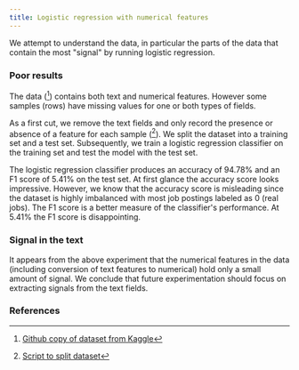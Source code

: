 ```yaml
---
title: Logistic regression with numerical features
---
```

We attempt to understand the data, in particular the parts of the data that contain the most "signal" by running logistic regression.

### Poor results
The data ([^data1]) contains both text and numerical features. However some samples (rows) have missing values for one or both types of fields.

As a first cut, we remove the text fields and only record the presence or absence of a feature for each sample ([^script1]). We split the dataset into a training set and a test set. Subsequently, we train a logistic regression classifier on the training set and test the model with the test set.

The logistic regression classifier produces an accuracy of 94.78% and an F1 score of 5.41% on the test set. At first glance the accuracy score looks impressive. However, we know that the accuracy score is misleading since the dataset is highly imbalanced with most job postings labeled as 0 (real jobs). The F1 score is a better measure of the classifier's performance. At 5.41% the F1 score is disappointing.

### Signal in the text
It appears from the above experiment that the numerical features in the data (including conversion of text features to numerical) hold only a small amount of signal. We conclude that future experimentation should focus on extracting signals from the text fields.

### References
[^data1]: [Github copy of dataset from Kaggle](https://github.com/r-dube/fakejobs/blob/main/data/fake_job_postings.csv)
[^script1]: [Script to split dataset](https://github.com/r-dube/fakejobs/blob/main/scripts/fj_prep.py)
